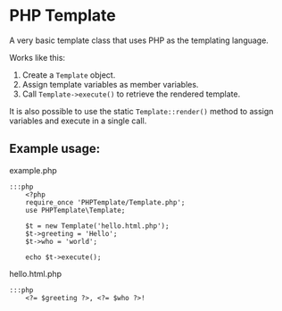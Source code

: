 # PHP Template

A very basic template class that uses PHP as the templating language.

Works like this:

1. Create a `Template` object.
1. Assign template variables as member variables.
1. Call `Template->execute()` to retrieve the rendered template.

It is also possible to use the static `Template::render()` method to assign variables and execute in a single call.

## Example usage:

example.php

	:::php
		<?php
		require_once 'PHPTemplate/Template.php';
		use PHPTemplate\Template;

		$t = new Template('hello.html.php');
		$t->greeting = 'Hello';
		$t->who = 'world';

		echo $t->execute();

hello.html.php

	:::php
		<?= $greeting ?>, <?= $who ?>!

